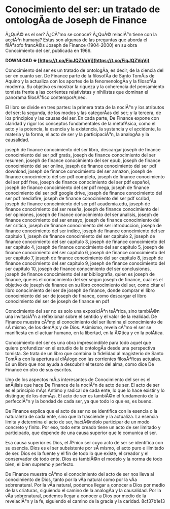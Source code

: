 
 
# Conocimiento del ser: un tratado de ontologÃ­a de Joseph de Finance
  
Â¿QuÃ© es el ser? Â¿CÃ³mo se conoce? Â¿QuÃ© relaciÃ³n tiene con la acciÃ³n humana? Estas son algunas de las preguntas que aborda el filÃ³sofo francÃ©s Joseph de Finance (1904-2000) en su obra Conocimiento del ser, publicada en 1966.
 
**DOWNLOAD ✯ [https://t.co/FiqJQZVqVj](https://t.co/FiqJQZVqVj)**


  
Conocimiento del ser es un tratado de ontologÃ­a, es decir, de la ciencia del ser en cuanto ser. De Finance parte de la filosofÃ­a de Santo TomÃ¡s de Aquino y la actualiza con los aportes de la fenomenologÃ­a y la filosofÃ­a moderna. Su objetivo es mostrar la riqueza y la coherencia del pensamiento tomista frente a las corrientes relativistas y nihilistas que dominan el panorama filosÃ³fico contemporÃ¡neo.
  
El libro se divide en tres partes: la primera trata de la nociÃ³n y los atributos del ser; la segunda, de los modos y las categorÃ­as del ser; y la tercera, de los principios y las causas del ser. En cada parte, De Finance expone con claridad y rigor los conceptos fundamentales de la metafÃ­sica, como el acto y la potencia, la esencia y la existencia, la sustancia y el accidente, la materia y la forma, el acto de ser y la participaciÃ³n, la analogÃ­a y la causalidad.
 
joseph de finance conocimiento del ser libro,  descargar joseph de finance conocimiento del ser pdf gratis,  joseph de finance conocimiento del ser resumen,  joseph de finance conocimiento del ser epub,  joseph de finance conocimiento del ser online,  joseph de finance conocimiento del ser pdf download,  joseph de finance conocimiento del ser amazon,  joseph de finance conocimiento del ser pdf completo,  joseph de finance conocimiento del ser pdf free,  joseph de finance conocimiento del ser pdf español,  joseph de finance conocimiento del ser pdf mega,  joseph de finance conocimiento del ser pdf google drive,  joseph de finance conocimiento del ser pdf mediafire,  joseph de finance conocimiento del ser pdf scribd,  joseph de finance conocimiento del ser pdf academia.edu,  joseph de finance conocimiento del ser reseña,  joseph de finance conocimiento del ser opiniones,  joseph de finance conocimiento del ser analisis,  joseph de finance conocimiento del ser ensayo,  joseph de finance conocimiento del ser critica,  joseph de finance conocimiento del ser introduccion,  joseph de finance conocimiento del ser indice,  joseph de finance conocimiento del ser capitulo 1,  joseph de finance conocimiento del ser capitulo 2,  joseph de finance conocimiento del ser capitulo 3,  joseph de finance conocimiento del ser capitulo 4,  joseph de finance conocimiento del ser capitulo 5,  joseph de finance conocimiento del ser capitulo 6,  joseph de finance conocimiento del ser capitulo 7,  joseph de finance conocimiento del ser capitulo 8,  joseph de finance conocimiento del ser capitulo 9,  joseph de finance conocimiento del ser capitulo 10,  joseph de finance conocimiento del ser conclusiones,  joseph de finance conocimiento del ser bibliografia,  quien es joseph de finance,  que es el conocimiento del ser segun joseph de finance,  cual es el objetivo de joseph de finance en su libro conocimiento del ser,  como citar el libro conocimiento del ser de joseph de finance,  donde comprar el libro conocimiento del ser de joseph de finance,  como descargar el libro conocimiento del ser de joseph de finance en pdf
  
Conocimiento del ser no es solo una exposiciÃ³n teÃ³rica, sino tambiÃ©n una invitaciÃ³n a reflexionar sobre el sentido y el valor de la realidad. De Finance muestra cÃ³mo el conocimiento del ser ilumina el conocimiento de sÃ­ mismo, de los demÃ¡s y de Dios. Asimismo, revela cÃ³mo el ser se manifiesta en el actuar humano, en la libertad, en la Ã©tica y en la polÃ­tica.
  
Conocimiento del ser es una obra imprescindible para todo aquel que quiera profundizar en el estudio de la ontologÃ­a desde una perspectiva tomista. Se trata de un libro que combina la fidelidad al magisterio de Santo TomÃ¡s con la apertura al diÃ¡logo con las corrientes filosÃ³ficas actuales. Es un libro que nos ayuda a descubrir el tesoro del alma, como dice De Finance en otro de sus escritos.
  
Uno de los aspectos mÃ¡s interesantes de Conocimiento del ser es el anÃ¡lisis que hace De Finance de la nociÃ³n de acto de ser. El acto de ser es el principio mÃ¡s Ã­ntimo y radical de cada ente, lo que lo hace existir y lo distingue de los demÃ¡s. El acto de ser es tambiÃ©n el fundamento de la perfecciÃ³n y la bondad de cada ser, ya que todo lo que es, es bueno.
  
De Finance explica que el acto de ser no se identifica con la esencia o la naturaleza de cada ente, sino que la trasciende y la actualiza. La esencia limita y determina el acto de ser, haciÃ©ndolo participar de un modo concreto y finito. Por eso, todo ente creado tiene un acto de ser limitado y participado, que depende de una causa superior que le comunica el ser.
  
Esa causa superior es Dios, el Ãºnico ser cuyo acto de ser se identifica con su esencia. Dios es el ser subsistente por sÃ­ mismo, el acto puro e ilimitado de ser. Dios es la fuente y el fin de todo lo que existe, el creador y el conservador de todo ente. Dios es tambiÃ©n el modelo y la norma de todo bien, el bien supremo y perfecto.
  
De Finance muestra cÃ³mo el conocimiento del acto de ser nos lleva al conocimiento de Dios, tanto por la vÃ­a natural como por la vÃ­a sobrenatural. Por la vÃ­a natural, podemos llegar a conocer a Dios por medio de las criaturas, siguiendo el camino de la analogÃ­a y la causalidad. Por la vÃ­a sobrenatural, podemos llegar a conocer a Dios por medio de la revelaciÃ³n y la fe, siguiendo el camino de la gracia y la caridad.
 8cf37b1e13
 
